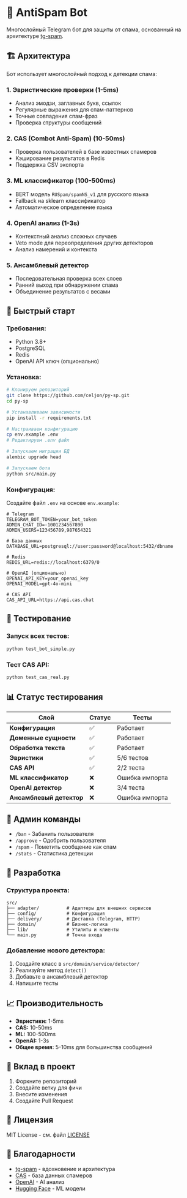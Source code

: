 # 🚫 AntiSpam Bot

Многослойный Telegram бот для защиты от спама, основанный на архитектуре [tg-spam](https://github.com/celjon/tg-spam).

## 🏗️ Архитектура

Бот использует многослойный подход к детекции спама:

### **1. Эвристические проверки (1-5ms)**
- Анализ эмодзи, заглавных букв, ссылок
- Регулярные выражения для спам-паттернов
- Точные совпадения спам-фраз
- Проверка структуры сообщений

### **2. CAS (Combot Anti-Spam) (10-50ms)**
- Проверка пользователей в базе известных спамеров
- Кэширование результатов в Redis
- Поддержка CSV экспорта

### **3. ML классификатор (100-500ms)**
- BERT модель `RUSpam/spamNS_v1` для русского языка
- Fallback на sklearn классификатор
- Автоматическое определение языка

### **4. OpenAI анализ (1-3s)**
- Контекстный анализ сложных случаев
- Veto mode для переопределения других детекторов
- Анализ намерений и контекста

### **5. Ансамблевый детектор**
- Последовательная проверка всех слоев
- Ранний выход при обнаружении спама
- Объединение результатов с весами

## 🚀 Быстрый старт

### **Требования:**
- Python 3.8+
- PostgreSQL
- Redis
- OpenAI API ключ (опционально)

### **Установка:**
```bash
# Клонируем репозиторий
git clone https://github.com/celjon/py-sp.git
cd py-sp

# Устанавливаем зависимости
pip install -r requirements.txt

# Настраиваем конфигурацию
cp env.example .env
# Редактируем .env файл

# Запускаем миграции БД
alembic upgrade head

# Запускаем бота
python src/main.py
```

### **Конфигурация:**
Создайте файл `.env` на основе `env.example`:

```env
# Telegram
TELEGRAM_BOT_TOKEN=your_bot_token
ADMIN_CHAT_ID=-1001234567890
ADMIN_USERS=123456789,987654321

# База данных
DATABASE_URL=postgresql://user:password@localhost:5432/dbname

# Redis
REDIS_URL=redis://localhost:6379/0

# OpenAI (опционально)
OPENAI_API_KEY=your_openai_key
OPENAI_MODEL=gpt-4o-mini

# CAS API
CAS_API_URL=https://api.cas.chat
```

## 🧪 Тестирование

### **Запуск всех тестов:**
```bash
python test_bot_simple.py
```

### **Тест CAS API:**
```bash
python test_cas_real.py
```

## 📊 Статус тестирования

| Слой | Статус | Тесты |
|------|--------|-------|
| **Конфигурация** | ✅ | Работает |
| **Доменные сущности** | ✅ | Работает |
| **Обработка текста** | ✅ | Работает |
| **Эвристики** | ✅ | 5/6 тестов |
| **CAS API** | ✅ | 2/2 теста |
| **ML классификатор** | ❌ | Ошибка импорта |
| **OpenAI детектор** | ❌ | 3/4 теста |
| **Ансамблевый детектор** | ❌ | Ошибка импорта |

## 🎯 Админ команды

- `/ban` - Забанить пользователя
- `/approve` - Одобрить пользователя
- `/spam` - Пометить сообщение как спам
- `/stats` - Статистика детекции

## 🔧 Разработка

### **Структура проекта:**
```
src/
├── adapter/          # Адаптеры для внешних сервисов
├── config/           # Конфигурация
├── delivery/         # Доставка (Telegram, HTTP)
├── domain/           # Бизнес-логика
├── lib/              # Утилиты и клиенты
└── main.py           # Точка входа
```

### **Добавление нового детектора:**
1. Создайте класс в `src/domain/service/detector/`
2. Реализуйте метод `detect()`
3. Добавьте в ансамблевый детектор
4. Напишите тесты

## 📈 Производительность

- **Эвристики:** 1-5ms
- **CAS:** 10-50ms
- **ML:** 100-500ms
- **OpenAI:** 1-3s
- **Общее время:** 5-10ms для большинства сообщений

## 🤝 Вклад в проект

1. Форкните репозиторий
2. Создайте ветку для фичи
3. Внесите изменения
4. Создайте Pull Request

## 📄 Лицензия

MIT License - см. файл [LICENSE](LICENSE)

## 🙏 Благодарности

- [tg-spam](https://github.com/celjon/tg-spam) - вдохновение и архитектура
- [CAS](https://cas.chat/) - база данных спамеров
- [OpenAI](https://openai.com/) - AI анализ
- [Hugging Face](https://huggingface.co/) - ML модели
